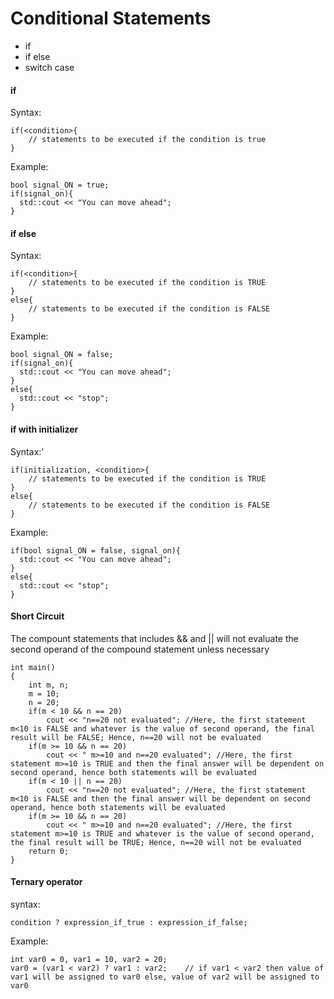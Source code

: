 # Conditional Statements

* if
* if else
* switch case

#### if
Syntax:

    if(<condition>{
        // statements to be executed if the condition is true
    }

Example:

    bool signal_ON = true;
    if(signal_on){
      std::cout << "You can move ahead";
    }

#### if else
Syntax:

    if(<condition>{
        // statements to be executed if the condition is TRUE
    }
    else{
        // statements to be executed if the condition is FALSE
    }

Example:

    bool signal_ON = false;
    if(signal_on){
      std::cout << "You can move ahead";
    }
    else{
      std::cout << "stop";
    }

#### if with initializer
Syntax:'

    if(initialization, <condition>{
        // statements to be executed if the condition is TRUE
    }
    else{
        // statements to be executed if the condition is FALSE
    }

Example:
```
if(bool signal_ON = false, signal_on){
  std::cout << "You can move ahead";
}
else{
  std::cout << "stop";
}
```
#### Short Circuit
The compount statements that includes && and || will not evaluate the second operand of the compound statement unless necessary

    int main()
    {
        int m, n;
        m = 10;
        n = 20;
        if(m < 10 && n == 20)
            cout << "n==20 not evaluated"; //Here, the first statement m<10 is FALSE and whatever is the value of second operand, the final result will be FALSE; Hence, n==20 will not be evaluated
        if(m >= 10 && n == 20)
            cout << " m>=10 and n==20 evaluated"; //Here, the first statement m>=10 is TRUE and then the final answer will be dependent on second operand, hence both statements will be evaluated 
        if(m < 10 || n == 20)
            cout << "n==20 not evaluated"; //Here, the first statement m<10 is FALSE and then the final answer will be dependent on second operand, hence both statements will be evaluated 
        if(m >= 10 && n == 20)	
            cout << " m>=10 and n==20 evaluated"; //Here, the first statement m>=10 is TRUE and whatever is the value of second operand, the final result will be TRUE; Hence, n==20 will not be evaluated
        return 0;
    }

#### Ternary operator
syntax:

    condition ? expression_if_true : expression_if_false;

Example:
```
int var0 = 0, var1 = 10, var2 = 20;
var0 = (var1 < var2) ? var1 : var2;    // if var1 < var2 then value of var1 will be assigned to var0 else, value of var2 will be assigned to var0
```
